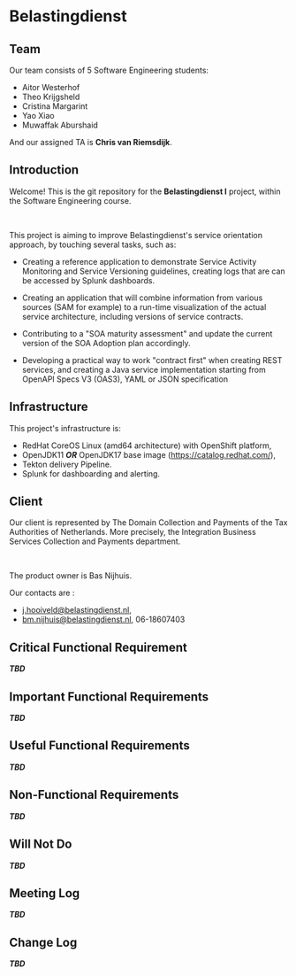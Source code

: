 # Belastingdienst

## Team

Our team consists of 5 Software Engineering students:
* Aitor Westerhof
* Theo Krijgsheld
* Cristina Margarint
* Yao Xiao
* Muwaffak Aburshaid

And our assigned TA is **Chris van Riemsdijk**.


## Introduction

Welcome! This is the git repository for the **Belastingdienst I** project, within the Software Engineering course.

<br>

This project is aiming to improve Belastingdienst's service orientation approach, by touching several tasks, such as:

* Creating a reference application to demonstrate Service Activity Monitoring and Service Versioning guidelines, creating logs that are can be accessed by Splunk dashboards.

* Creating an application that will combine information from various sources (SAM for example) to a run-time visualization of the actual service architecture, including versions of service contracts.

* Contributing to a "SOA maturity assessment" and update the current version of the SOA Adoption plan accordingly.

* Developing a practical way to work "contract first" when creating REST services, and creating a Java service implementation starting from OpenAPI Specs V3 (OAS3), YAML or JSON specification

## Infrastructure

This project's infrastructure is:
*  RedHat CoreOS Linux (amd64 architecture) with OpenShift platform, 
* OpenJDK11 ***OR*** OpenJDK17 base image (https://catalog.redhat.com/),
* Tekton delivery Pipeline. 
* Splunk for dashboarding and alerting.

## Client

Our client is represented by The Domain Collection and Payments of the Tax Authorities of Netherlands. More precisely, the Integration Business Services Collection and Payments department.

<br>

The product owner is Bas Nijhuis.

Our contacts are : 
* j.hooiveld@belastingdienst.nl, 
* bm.nijhuis@belastingdienst.nl, 06-18607403

## Critical Functional Requirement

***TBD***

## Important Functional Requirements

***TBD***

## Useful Functional Requirements

***TBD***

## Non-Functional Requirements

***TBD***

## Will Not Do

***TBD***

## Meeting Log

***TBD***

## Change Log

***TBD***